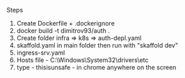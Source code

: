 Steps
1) Create Dockerfile + .dockerignore
2) docker build -t dimitrov93/auth . 
3) Create folder infra => k8s => auth-depl.yaml
4) skaffold.yaml in main folder then run with "skaffold dev"
5) ingress-srv.yaml
6) Hosts file - C:\Windows\System32\drivers\etc
7) type - thisisunsafe - in chrome anywhere on the screen
